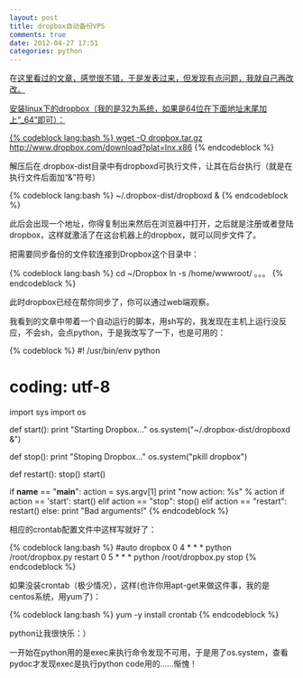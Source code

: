 ```yaml
---
layout: post
title: dropbox自动备份VPS
comments: true
date: 2012-04-27 17:51
categories: python
---
```


在<a href="http://www.deepvps.com/dropbox-backup.html" target="_blank">这里看过的文章，感觉很不错，于是发表过来，但发现有点问题，我就自己再改改。

安装linux下的dropbox（我的是32为系统，如果是64位在下面地址末尾加上“_64”即可）：


{% codeblock lang:bash %}
wget -O dropbox.tar.gz http://www.dropbox.com/download?plat=lnx.x86
{% endcodeblock %}

解压后在.dropbox-dist目录中有dropboxd可执行文件，让其在后台执行（就是在执行文件后面加“&”符号）


{% codeblock lang:bash %}
~/.dropbox-dist/dropboxd &
{% endcodeblock %}

此后会出现一个地址，你得复制出来然后在浏览器中打开，之后就是注册或者登陆dropbox，这样就激活了在这台机器上的dropbox，就可以同步文件了。

把需要同步备份的文件软连接到Dropbox这个目录中：


{% codeblock lang:bash %}
cd ~/Dropbox
ln -s /home/wwwroot/
。。。
{% endcodeblock %}

此时dropbox已经在帮你同步了，你可以通过web端观察。

我看到的文章中带着一个自动运行的脚本，用sh写的，我发现在主机上运行没反应，不会sh，会点python，于是我改写了一下，也是可用的：


{% codeblock %}
#! /usr/bin/env python
# coding: utf-8

import sys
import os

def start():
print "Starting Dropbox..."
os.system("~/.dropbox-dist/dropboxd &")


def stop():
print "Stoping Dropbox..."
os.system("pkill dropbox")


def restart():
stop()
start()


if __name__ == "__main__":
action = sys.argv[1]
print "now action: %s" % action
if action == 'start':
start()
elif action == "stop":
stop()
elif action == "restart":
restart()
else:
print "Bad arguments!"
{% endcodeblock %}

相应的crontab配置文件中这样写就好了：


{% codeblock lang:bash %}
#auto dropbox
0 4 * * * python /root/dropbox.py restart
0 5 * * * python /root/dropbox.py stop
{% endcodeblock %}

如果没装crontab（极少情况），这样(也许你用apt-get来做这件事，我的是centos系统，用yum了)：


{% codeblock lang:bash %}
yum -y install crontab
{% endcodeblock %}

python让我很快乐：）

一开始在python用的是exec来执行命令发现不可用，于是用了os.system，查看pydoc才发现exec是执行python code用的……惭愧！